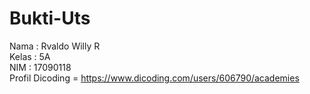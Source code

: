 # Bukti-Uts
Nama  : Rvaldo Willy R <br>
Kelas : 5A <br>
NIM   : 17090118
<br>
Profil Dicoding = https://www.dicoding.com/users/606790/academies
